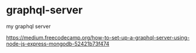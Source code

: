 # graphql-server
my graphql server

https://medium.freecodecamp.org/how-to-set-up-a-graphql-server-using-node-js-express-mongodb-52421b73f474
